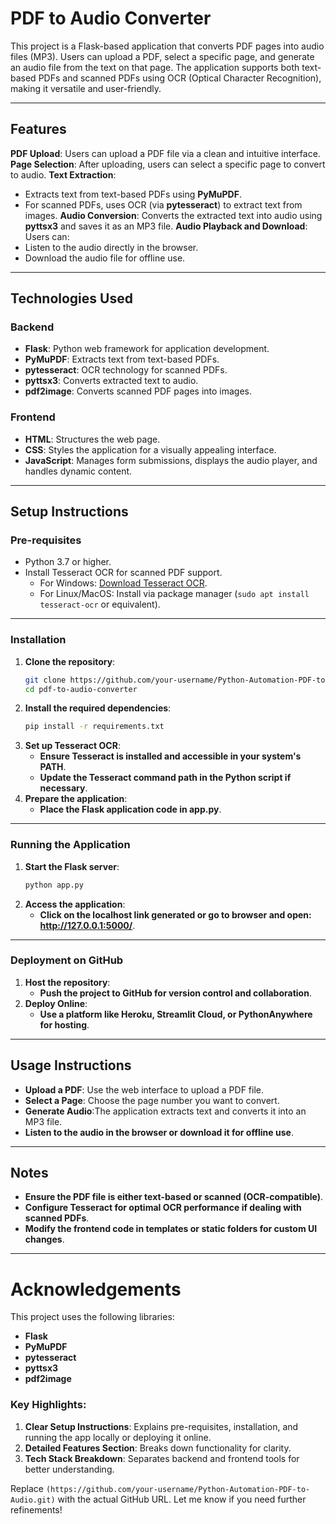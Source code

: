 # PDF to Audio Converter

This project is a Flask-based application that converts PDF pages into audio files (MP3). Users can upload a PDF, select a specific page, and generate an audio file from the text on that page. The application supports both text-based PDFs and scanned PDFs using OCR (Optical Character Recognition), making it versatile and user-friendly. 

---

## Features

**PDF Upload**: Users can upload a PDF file via a clean and intuitive interface.
**Page Selection**: After uploading, users can select a specific page to convert to audio.
**Text Extraction**: 
  - Extracts text from text-based PDFs using **PyMuPDF**.
  - For scanned PDFs, uses OCR (via **pytesseract**) to extract text from images.
**Audio Conversion**: Converts the extracted text into audio using **pyttsx3** and saves it as an MP3 file.
  **Audio Playback and Download**: Users can:
  - Listen to the audio directly in the browser.
  - Download the audio file for offline use.

---

## Technologies Used

### **Backend**
- **Flask**: Python web framework for application development.
- **PyMuPDF**: Extracts text from text-based PDFs.
- **pytesseract**: OCR technology for scanned PDFs.
- **pyttsx3**: Converts extracted text to audio.
- **pdf2image**: Converts scanned PDF pages into images.

### **Frontend**
- **HTML**: Structures the web page.
- **CSS**: Styles the application for a visually appealing interface.
- **JavaScript**: Manages form submissions, displays the audio player, and handles dynamic content.

---

## Setup Instructions

### **Pre-requisites**
- Python 3.7 or higher.
- Install Tesseract OCR for scanned PDF support.  
  - For Windows: [Download Tesseract OCR](https://github.com/tesseract-ocr/tesseract).
  - For Linux/MacOS: Install via package manager (`sudo apt install tesseract-ocr` or equivalent).

---

### **Installation**

1. **Clone the repository**:
   ```bash
   git clone https://github.com/your-username/Python-Automation-PDF-to-Audio.git
   cd pdf-to-audio-converter
2. **Install the required dependencies**:
   ```bash
   pip install -r requirements.txt
3. **Set up Tesseract OCR**:
   - **Ensure Tesseract is installed and accessible in your system's PATH**.
   - **Update the Tesseract command path in the Python script if necessary**.
4. **Prepare the application**:
   - **Place the Flask application code in app.py**.
---


### **Running the Application**

1. **Start the Flask server**:
   ```bash
   python app.py
2. **Access the application**:
   - **Click on the localhost link generated or go to browser and open: http://127.0.0.1:5000/**.
---


### **Deployment on GitHub**

1. **Host the repository**:
   - **Push the project to GitHub for version control and collaboration**.
2. **Deploy Online**:
   - **Use a platform like Heroku, Streamlit Cloud, or PythonAnywhere for hosting**.
---


## Usage Instructions
- **Upload a PDF**: Use the web interface to upload a PDF file.
- **Select a Page**: Choose the page number you want to convert.
- **Generate Audio**:The application extracts text and converts it into an MP3 file.
- **Listen to the audio in the browser or download it for offline use**.
---

## Notes
- **Ensure the PDF file is either text-based or scanned (OCR-compatible)**.
- **Configure Tesseract for optimal OCR performance if dealing with scanned PDFs**.
- **Modify the frontend code in templates or static folders for custom UI changes**.
---

# **Acknowledgements**
This project uses the following libraries:

- **Flask**
- **PyMuPDF**
- **pytesseract**
- **pyttsx3**
- **pdf2image**


### Key Highlights:
1. **Clear Setup Instructions**: Explains pre-requisites, installation, and running the app locally or deploying it online.
2. **Detailed Features Section**: Breaks down functionality for clarity.
3. **Tech Stack Breakdown**: Separates backend and frontend tools for better understanding.

Replace `(https://github.com/your-username/Python-Automation-PDF-to-Audio.git)` with the actual GitHub URL. Let me know if you need further refinements!





